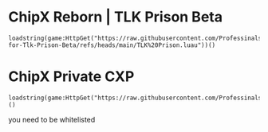 # ChipX Reborn | TLK Prison Beta
``` luau
loadstring(game:HttpGet("https://raw.githubusercontent.com/Professinalskid/ChipX-for-Tlk-Prison-Beta/refs/heads/main/TLK%20Prison.luau"))()
```
# ChipX Private CXP
``` luau
loadstring(game:HttpGet("https://raw.githubusercontent.com/Professinalskid/ChipXPrivateforTlk/refs/heads/main/ChipXPrivate.luau"))()
```
you need to be whitelisted
